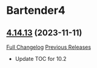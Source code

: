 # Bartender4

## [4.14.13](https://github.com/Nevcairiel/Bartender4/tree/4.14.13) (2023-11-11)
[Full Changelog](https://github.com/Nevcairiel/Bartender4/compare/4.14.12...4.14.13) [Previous Releases](https://github.com/Nevcairiel/Bartender4/releases)

- Update TOC for 10.2  
